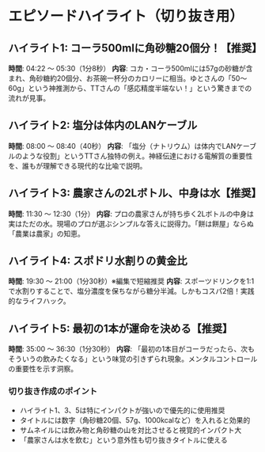 # エピソードハイライト（切り抜き用）

## ハイライト1: コーラ500mlに角砂糖20個分！【推奨】
**時間**: 04:22 〜 05:30（1分8秒）
**内容**: コカ・コーラ500mlには57gの砂糖が含まれ、角砂糖約20個分、お茶碗一杯分のカロリーに相当。ゆとさんの「50～60g」という神推測から、TTさんの「感応精度半端ない！」という驚きまでの流れが見事。

## ハイライト2: 塩分は体内のLANケーブル
**時間**: 08:00 〜 08:40（40秒）
**内容**: 「塩分（ナトリウム）は体内でLANケーブルのような役割」というTTさん独特の例え。神経伝達における電解質の重要性を、誰もが理解できる現代的な比喩で説明。

## ハイライト3: 農家さんの2Lボトル、中身は水【推奨】
**時間**: 11:30 〜 12:30（1分）
**内容**: プロの農家さんが持ち歩く2Lボトルの中身は実はただの水。現場のプロが選ぶシンプルな答えに説得力。「餅は餅屋」ならぬ「農業は農家」の知恵。

## ハイライト4: スポドリ水割りの黄金比
**時間**: 19:30 〜 21:00（1分30秒）※編集で短縮推奨
**内容**: スポーツドリンクを1:1で水割りすることで、塩分濃度を保ちながら糖分半減。しかもコスパ2倍！実践的なライフハック。

## ハイライト5: 最初の1本が運命を決める【推奨】
**時間**: 35:00 〜 36:30（1分30秒）
**内容**: 「最初の1本目がコーラだったら、次もそういうの飲みたくなる」という味覚の引きずられ現象。メンタルコントロールの重要性を示す洞察。

### 切り抜き作成のポイント
- ハイライト1、3、5は特にインパクトが強いので優先的に使用推奨
- タイトルには数字（角砂糖20個、57g、1000kcalなど）を入れると効果的
- サムネイルには飲み物と角砂糖の山を対比させると視覚的インパクト大
- 「農家さんは水を飲む」という意外性も切り抜きタイトルに使える